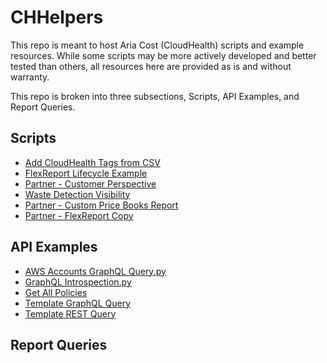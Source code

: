# CHHelpers
This repo is meant to host Aria Cost (CloudHealth) scripts and example resources. While some scripts may be more actively developed and better tested than others, all resources here are provided as is and without warranty.

This repo is broken into three subsections, Scripts, API Examples, and Report Queries.
## Scripts
- [Add CloudHealth Tags from CSV](https://github.com/esefee/CHHelpers/tree/main/Scripts/Add%20CloudHealth%20Tags%20from%20CSV)
- [FlexReport Lifecycle Example](https://github.com/esefee/CHHelpers/tree/main/Scripts/FlexReport%20Lifecycle%20Example)
- [Partner - Customer Perspective](https://github.com/esefee/CHHelpers/tree/main/Scripts/Partner%20-%20Customer%20Perspective)
- [Waste Detection Visibility](https://github.com/esefee/CHHelpers/tree/main/Scripts/Waste%20Detection%20Visibility)
- [Partner - Custom Price Books Report](https://github.com/esefee/CHHelpers/tree/main/Scripts/Partner%20-%20Custom%20Price%20Books%20Report)
- [Partner - FlexReport Copy](https://github.com/esefee/CHHelpers/tree/main/Scripts/Partner%20-%20FlexReport%20Copy)

## API Examples
- [AWS Accounts GraphQL Query.py](https://github.com/esefee/CHHelpers/blob/main/Sample%20API%20Calls/AWS%20Accounts%20GraphQL%20Query.py)
- [GraphQL Introspection.py](https://github.com/esefee/CHHelpers/blob/main/Sample%20API%20Calls/GraphQL%20Introspection.py)
- [Get All Policies](https://github.com/esefee/CHHelpers/blob/main/Sample%20API%20Calls/get_policies.py)
- [Template GraphQL Query](https://github.com/esefee/CHHelpers/blob/main/Sample%20API%20Calls/Template%20GraphQL%20Query.py)
- [Template REST Query](https://github.com/esefee/CHHelpers/blob/main/Sample%20API%20Calls/Template%20REST%20Query.py)

## Report Queries
